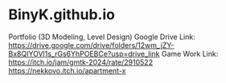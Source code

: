 # BinyK.github.io

Portfolio (3D Modeling, Level Design)
Google Drive Link: https://drive.google.com/drive/folders/12wm_jZY-Bx8QIYOVl1s_rGs6YhPOEBCe?usp=drive_link
Game Work Link: https://itch.io/jam/gmtk-2024/rate/2910522
                https://nekkovo.itch.io/apartment-x
